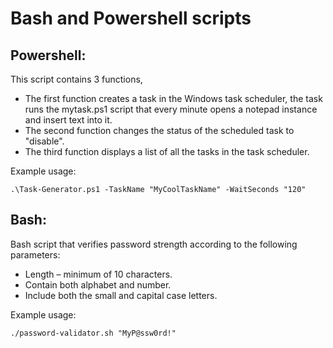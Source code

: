 # Bash and Powershell scripts


## Powershell:

This script contains 3 functions,
* The first function creates a task in the Windows task scheduler,
the task runs the mytask.ps1 script that every minute opens a notepad instance and insert text into it.
* The second function changes the status of the scheduled task to "disable".
* The third function displays a list of all the tasks in the task scheduler.

Example usage:
```
.\Task-Generator.ps1 -TaskName "MyCoolTaskName" -WaitSeconds "120"
```


## Bash:

Bash script that verifies password strength according to the following parameters:
* Length – minimum of 10 characters.
* Contain both alphabet and number.
* Include both the small and capital case letters.

Example usage:
```
./password-validator.sh "MyP@ssw0rd!"

```
